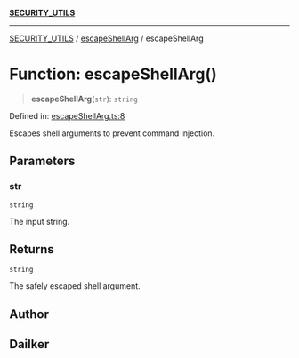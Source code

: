[**SECURITY_UTILS**](../../README.md)

***

[SECURITY_UTILS](../../README.md) / [escapeShellArg](../README.md) / escapeShellArg

# Function: escapeShellArg()

> **escapeShellArg**(`str`): `string`

Defined in: [escapeShellArg.ts:8](https://github.com/dailker/everyutil/blob/26e2bb73429918cf0d08899e9efd90b82a42c92e/src/security/escapeShellArg.ts#L8)

Escapes shell arguments to prevent command injection.

## Parameters

### str

`string`

The input string.

## Returns

`string`

The safely escaped shell argument.

## Author

## Dailker
